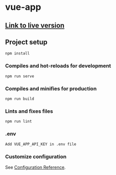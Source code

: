 # vue-app

## [Link to live version](https://accessing-github-api.vercel.app/)

## Project setup
```
npm install
```

### Compiles and hot-reloads for development
```
npm run serve
```

### Compiles and minifies for production
```
npm run build
```

### Lints and fixes files
```
npm run lint
```

### .env
```
Add VUE_APP_API_KEY in .env file
```

### Customize configuration
See [Configuration Reference](https://cli.vuejs.org/config/).
